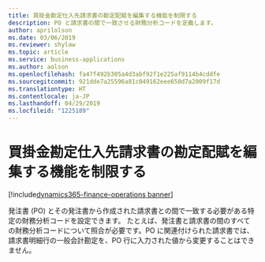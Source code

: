 ```yaml
---
title: 買掛金勘定仕入先請求書の勘定配賦を編集する機能を制限する
description: PO と請求書の間で一致させる財務分析コードを定義します。
author: aprilolson
ms.date: 03/06/2019
ms.reviewer: shylaw
ms.topic: article
ms.service: business-applications
ms.author: aolson
ms.openlocfilehash: fa47f492b305a4d3abf92f1e225af9114b4cddfe
ms.sourcegitcommit: 921dde7a25596a81c049162eee650d7a2009f17d
ms.translationtype: HT
ms.contentlocale: ja-JP
ms.lasthandoff: 04/29/2019
ms.locfileid: "1225189"
---
```

# <a name="restrict-ability-to-edit-accounting-distribution-on-accounts-payable-vendor-invoices"></a>買掛金勘定仕入先請求書の勘定配賦を編集する機能を制限する
[!include[dynamics365-finance-operations banner](../includes/dynamics365-finance-operations.md)]


発注書 (PO) とその発注書から作成された請求書との間で一致する必要がある特定の財務分析コードを設定できます。 たとえば、発注書と請求書の間のすべての財務分析コードについて照合が必要です。PO に関連付けられた請求書では、請求書明細行の一般会計勘定を、PO 行に入力された値から変更することはできません。

